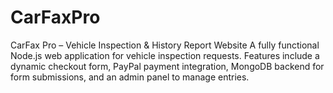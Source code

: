 # CarFaxPro
CarFax Pro – Vehicle Inspection &amp; History Report Website A fully functional Node.js web application for vehicle inspection requests. Features include a dynamic checkout form, PayPal payment integration, MongoDB backend for form submissions, and an admin panel to manage entries.
